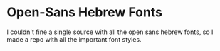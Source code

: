 # Open-Sans Hebrew Fonts
I couldn't fine a single source with all the open sans hebrew fonts, so I made a repo with all the important font styles.


